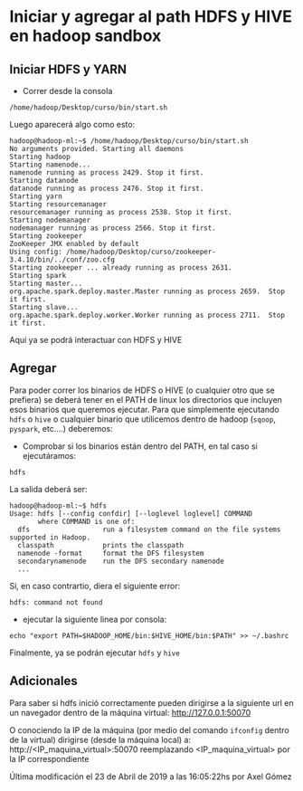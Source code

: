 # Iniciar y agregar al path HDFS y HIVE en hadoop sandbox

## Iniciar HDFS y YARN
- Correr desde la consola 
```
/home/hadoop/Desktop/curso/bin/start.sh
```

Luego aparecerá algo como esto:
```
hadoop@hadoop-ml:~$ /home/hadoop/Desktop/curso/bin/start.sh
No arguments provided. Starting all daemons
Starting hadoop
Starting namenode...
namenode running as process 2429. Stop it first.
Starting datanode
datanode running as process 2476. Stop it first.
Starting yarn
Starting resourcemanager
resourcemanager running as process 2538. Stop it first.
Starting nodemanager
nodemanager running as process 2566. Stop it first.
Starting zookeeper
ZooKeeper JMX enabled by default
Using config: /home/hadoop/Desktop/curso/zookeeper-3.4.10/bin/../conf/zoo.cfg
Starting zookeeper ... already running as process 2631.
Starting spark
Starting master...
org.apache.spark.deploy.master.Master running as process 2659.  Stop it first.
Starting slave...
org.apache.spark.deploy.worker.Worker running as process 2711.  Stop it first.
```
Aquí ya se podrá interactuar con HDFS y HIVE

## Agregar
Para poder correr los binarios de HDFS o HIVE (o cualquier otro que se prefiera) se deberá tener en el PATH de linux los directorios que incluyen esos binarios que queremos ejecutar. Para que simplemente ejecutando `hdfs` o `hive` o cualquier binario que utilicemos dentro de hadoop (`sqoop`, `pyspark`, etc....) deberemos:
- Comprobar si los binarios están dentro del PATH, en tal caso si ejecutáramos:
```
hdfs
```

La salida deberá ser:
```
hadoop@hadoop-ml:~$ hdfs
Usage: hdfs [--config confdir] [--loglevel loglevel] COMMAND
       where COMMAND is one of:
  dfs                  run a filesystem command on the file systems supported in Hadoop.
  classpath            prints the classpath
  namenode -format     format the DFS filesystem
  secondarynamenode    run the DFS secondary namenode
  ...
```

Si, en caso contrartio, diera el siguiente error:
```
hdfs: command not found
```
- ejecutar la siguiente linea por consola:
```
echo "export PATH=$HADOOP_HOME/bin:$HIVE_HOME/bin:$PATH" >> ~/.bashrc
```

Finalmente, ya se podrán ejecutar `hdfs` y `hive`

## Adicionales
Para saber si hdfs inició correctamente pueden dirigirse a la siguiente url en un navegador dentro de la máquina virtual:
http://127.0.0.1:50070

O conociendo la IP de la máquina (por medio del comando `ifconfig` dentro de la virtual) dirigirse (desde la máquina local) a:
http://<IP_maquina_virtual>:50070
reemplazando <IP_maquina_virtual> por la IP correspondiente


Última modificación el 23 de Abril de 2019 a las 16:05:22hs por Axel Gómez